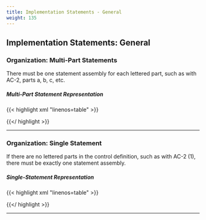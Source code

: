 ```yaml
---
title: Implementation Statements - General
weight: 135
---
```

## Implementation Statements: General



### Organization: Multi-Part Statements 

There must be one statement assembly for each lettered part, such as
with AC-2, parts a, b, c, etc.

##### Multi-Part Statement Representation
{{< highlight xml "linenos=table" >}}
<!-- system-implementation -->
<control-implementation>
    <!-- cut -->
    <implemented-requirement uuid="uuid-value" control-id="ac-2">
        <statement statement-id="ac-2_smt.a"><!-- cut --></statement>
        <!-- repeat for b, c, d, e, f, g, h, i, j -->
        <statement statement-id="ac-2_smt.k"><!-- cut --></statement>
    </implemented-requirement>
</control-implementation>

{{</ highlight >}}

---
### Organization: Single Statement

If there are no lettered parts in the control definition, such as with
AC-2 (1), there must be exactly one statement assembly.

##### Single-Statement Representation
{{< highlight xml "linenos=table" >}}
<!-- system-implementation -->
<control-implementation>
    <!-- cut -->
    <implemented-requirement control-id="ac-2.1">
        <statement statement-id="ac-2.1_smt"><!-- cut --></statement>
    </implemented-requirement>
</control-implementation>

{{</ highlight >}}

---
